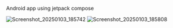 Android app using jetpack compose



![Screenshot_20250103_185742](https://github.com/user-attachments/assets/a88ff991-704f-4204-b4db-efa577126780)
![Screenshot_20250103_185808](https://github.com/user-attachments/assets/e411a4f4-84b6-482d-a1a6-ac12026b61bf)
